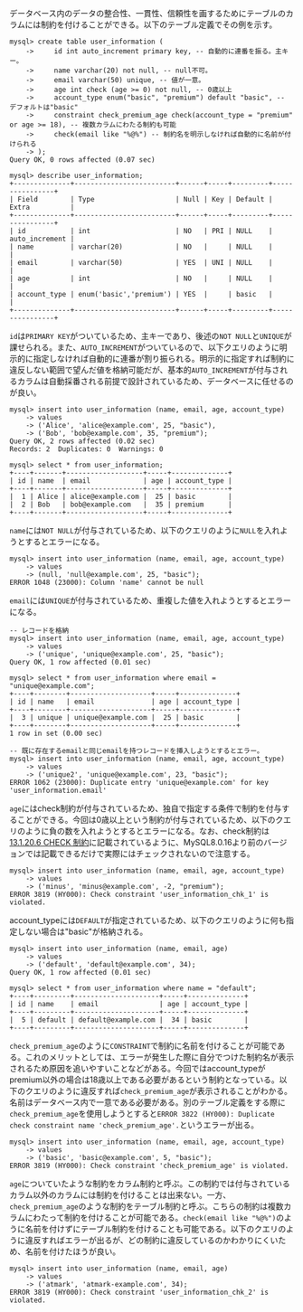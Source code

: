 データベース内のデータの整合性、一貫性、信頼性を画するためにテーブルのカラムには制約を付けることができる。以下のテーブル定義でその例を示す。
```
mysql> create table user_information (
    ->     id int auto_increment primary key, -- 自動的に連番を振る。主キー。
    ->     name varchar(20) not null, -- null不可。
    ->     email varchar(50) unique, -- 値が一意。
    ->     age int check (age >= 0) not null, -- 0歳以上
    ->     account_type enum("basic", "premium") default "basic", -- デフォルトは"basic"
    ->     constraint check_premium_age check(account_type = "premium" or age >= 18), -- 複数カラムにわたる制約も可能
    ->     check(email like "%@%") -- 制約名を明示しなければ自動的に名前が付けられる
    -> );
Query OK, 0 rows affected (0.07 sec)

mysql> describe user_information;
+--------------+-------------------------+------+-----+---------+----------------+
| Field        | Type                    | Null | Key | Default | Extra          |
+--------------+-------------------------+------+-----+---------+----------------+
| id           | int                     | NO   | PRI | NULL    | auto_increment |
| name         | varchar(20)             | NO   |     | NULL    |                |
| email        | varchar(50)             | YES  | UNI | NULL    |                |
| age          | int                     | NO   |     | NULL    |                |
| account_type | enum('basic','premium') | YES  |     | basic   |                |
+--------------+-------------------------+------+-----+---------+----------------+
```
`id`は`PRIMARY KEY`がついているため、主キーであり、後述の`NOT NULL`と`UNIQUE`が課せられる。また、`AUTO_INCREMENT`がついているので、以下クエリのように明示的に指定しなければ自動的に連番が割り振られる。明示的に指定すれば制約に違反しない範囲で望んだ値を格納可能だが、基本的`AUTO_INCREMENT`が付与されるカラムは自動採番される前提で設計されているため、データベースに任せるのが良い。
```
mysql> insert into user_information (name, email, age, account_type)
    -> values
    -> ('Alice', 'alice@example.com', 25, "basic"),
    -> ('Bob', 'bob@example.com', 35, "premium");
Query OK, 2 rows affected (0.02 sec)
Records: 2  Duplicates: 0  Warnings: 0

mysql> select * from user_information;
+----+-------+-------------------+-----+--------------+
| id | name  | email             | age | account_type |
+----+-------+-------------------+-----+--------------+
|  1 | Alice | alice@example.com |  25 | basic        |
|  2 | Bob   | bob@example.com   |  35 | premium      |
+----+-------+-------------------+-----+--------------+
```
`name`には`NOT NULL`が付与されているため、以下のクエリのように`NULL`を入れようとするとエラーになる。
```
mysql> insert into user_information (name, email, age, account_type)
    -> values
    -> (null, 'null@example.com', 25, "basic");
ERROR 1048 (23000): Column 'name' cannot be null
```
`email`には`UNIQUE`が付与されているため、重複した値を入れようとするとエラーになる。
```
-- レコードを格納
mysql> insert into user_information (name, email, age, account_type)
    -> values
    -> ('unique', 'unique@example.com', 25, "basic");
Query OK, 1 row affected (0.01 sec)

mysql> select * from user_information where email = "unique@example.com";
+----+--------+--------------------+-----+--------------+
| id | name   | email              | age | account_type |
+----+--------+--------------------+-----+--------------+
|  3 | unique | unique@example.com |  25 | basic        |
+----+--------+--------------------+-----+--------------+
1 row in set (0.00 sec)

-- 既に存在するemailと同じemailを持つレコードを挿入しようとするとエラー。
mysql> insert into user_information (name, email, age, account_type)
    -> values
    -> ('unique2', 'unique@example.com', 23, "basic");
ERROR 1062 (23000): Duplicate entry 'unique@example.com' for key 'user_information.email'
```
`age`にはcheck制約が付与されているため、独自で指定する条件で制約を付与することができる。今回は0歳以上という制約が付与されているため、以下のクエリのように負の数を入れようとするとエラーになる。なお、check制約は[13.1.20.6 CHECK 制約](https://dev.mysql.com/doc/refman/8.0/ja/create-table-check-constraints.html)に記載されているように、MySQL8.0.16より前のバージョンでは記載できるだけで実際にはチェックされないので注意する。
```
mysql> insert into user_information (name, email, age, account_type)
    -> values
    -> ('minus', 'minus@example.com', -2, "premium");
ERROR 3819 (HY000): Check constraint 'user_information_chk_1' is violated.
```
account_typeには`DEFAULT`が指定されているため、以下のクエリのように何も指定しない場合は"basic"が格納される。
```
mysql> insert into user_information (name, email, age)
    -> values
    -> ('default', 'default@example.com', 34);
Query OK, 1 row affected (0.01 sec)

mysql> select * from user_information where name = "default";
+----+---------+---------------------+-----+--------------+
| id | name    | email               | age | account_type |
+----+---------+---------------------+-----+--------------+
|  5 | default | default@example.com |  34 | basic        |
+----+---------+---------------------+-----+--------------+
```
`check_premium_age`のように`CONSTRAINT`で制約に名前を付けることが可能である。これのメリットとしては、エラーが発生した際に自分でつけた制約名が表示されるため原因を追いやすいことなどがある。今回ではaccount_typeがpremium以外の場合は18歳以上である必要があるという制約となっている。以下のクエリのように違反すれば`check_premium_age`が表示されることがわかる。名前はデータベース内で一意である必要がある。別のテーブル定義をする際に`check_premium_age`を使用しようとすると`ERROR 3822 (HY000): Duplicate check constraint name 'check_premium_age'.`というエラーが出る。
```
mysql> insert into user_information (name, email, age, account_type)
    -> values
    -> ('basic', 'basic@example.com', 5, "basic");
ERROR 3819 (HY000): Check constraint 'check_premium_age' is violated.
```
`age`についていたような制約をカラム制約と呼ぶ。この制約では付与されているカラム以外のカラムには制約を付けることは出来ない。一方、`check_premium_age`のような制約をテーブル制約と呼ぶ。こちらの制約は複数カラムにわたって制約を付けることが可能である。`check(email like "%@%")`のように名前を付けずにテーブル制約を付けることも可能である。以下のクエリのように違反すればエラーが出るが、どの制約に違反しているのかわかりにくいため、名前を付けたほうが良い。
```
mysql> insert into user_information (name, email, age)
    -> values
    -> ('atmark', 'atmark-example.com', 34);
ERROR 3819 (HY000): Check constraint 'user_information_chk_2' is violated.
```